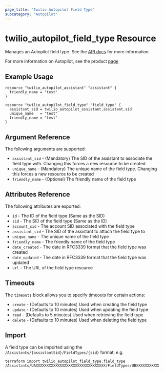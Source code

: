 ```yaml
---
page_title: "Twilio Autopilot Field Type"
subcategory: "Autopilot"
---
```


# twilio_autopilot_field_type Resource

Manages an Autopilot field type. See the [API docs](https://www.twilio.com/docs/autopilot/api/field-type) for more information

For more information on Autopilot, see the product [page](https://www.twilio.com/autopilot)

## Example Usage

```hcl
resource "twilio_autopilot_assistant" "assistant" {
  friendly_name = "test"
}

resource "twilio_autopilot_field_type" "field_type" {
  assistant_sid = twilio_autopilot_assistant.assistant.sid
  unique_name   = "test"
  friendly_name = "test"
}
```

## Argument Reference

The following arguments are supported:

- `assistant_sid` - (Mandatory) The SID of the assistant to associate the field type with. Changing this forces a new resource to be created
- `unique_name` - (Mandatory) The unique name of the field type. Changing this forces a new resource to be created
- `friendly_name` - (Optional) The friendly name of the field type

## Attributes Reference

The following attributes are exported:

- `id` - The ID of the field type (Same as the SID)
- `sid` - The SID of the field type (Same as the ID)
- `account_sid` - The account SID associated with the field type
- `assistant_sid` - The SID of the assistant to attach the field type to
- `unique_name` - The unique name of the field type
- `friendly_name` - The friendly name of the field type
- `date_created` - The date in RFC3339 format that the field type was created
- `date_updated` - The date in RFC3339 format that the field type was updated
- `url` - The URL of the field type resource

## Timeouts

The `timeouts` block allows you to specify [timeouts](https://www.terraform.io/docs/configuration/resources.html#timeouts) for certain actions:

- `create` - (Defaults to 10 minutes) Used when creating the field type
- `update` - (Defaults to 10 minutes) Used when updating the field type
- `read` - (Defaults to 5 minutes) Used when retrieving the field type
- `delete` - (Defaults to 10 minutes) Used when deleting the field type

## Import

A field type can be imported using the `/Assistants/{assistantSid}/FieldTypes/{sid}` format, e.g.

```shell
terraform import twilio_autopilot_field_type.field_type /Assistants/UAXXXXXXXXXXXXXXXXXXXXXXXXXXXXXXXX/FieldTypes/UBXXXXXXXXXXXXXXXXXXXXXXXXXXXXXXXX
```
